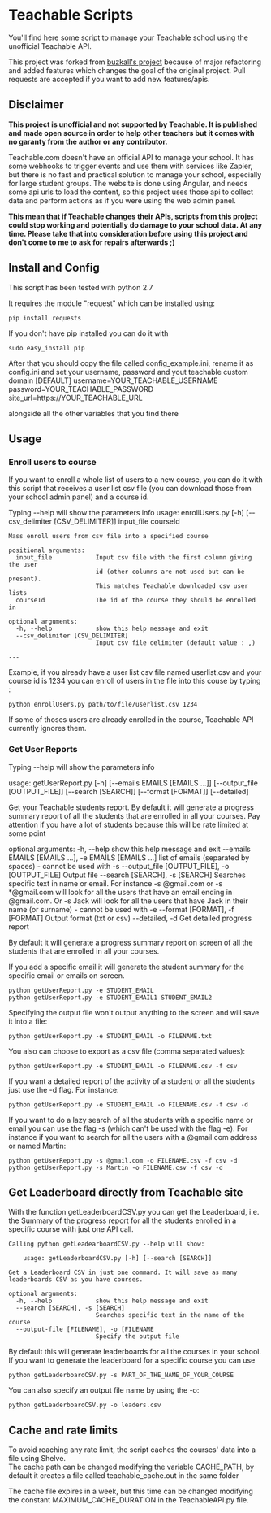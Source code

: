 # Teachable Scripts
You'll find here some script to manage your Teachable school using the unofficial Teachable API.

This project was forked from [buzkall's project](https://github.com/buzkall/teachable-reports-export) because of major refactoring and added features which changes the goal of the original project.
Pull requests are accepted if you want to add new features/apis.


   

## Disclaimer
**This project is unofficial and not supported by Teachable. It is published and made open source in order to help other teachers but it comes with no garanty from the author or any contributor.**

Teachable.com doesn't have an official API to manage your school. It has some webhooks to trigger events and use them with services like Zapier, but there is no fast and practical solution to manage your school, especially for large student groups.
The website is done using Angular, and needs some api urls to load the content, so this project uses those api to collect data and perform actions as if you were using the web admin panel.

**This mean that if Teachable changes their APIs, scripts from this project could stop working and potentially do damage to your school data. At any time. 
Please take that into consideration before using this project and don't come to me to ask for repairs afterwards ;)** 

## Install and Config
This script has been tested with python 2.7

It requires the module "request" which can be installed using:

    pip install requests
    
If you don't have pip installed you can do it with

    sudo easy_install pip
    

After that you should copy the file called config_example.ini, rename it as config.ini and set your username, password and yout teachable custom domain
    [DEFAULT]
    username=YOUR_TEACHABLE_USERNAME
    password=YOUR_TEACHABLE_PASSWORD
    site_url=https://YOUR_TEACHABLE_URL

alongside all the other variables that you find there

## Usage
### Enroll users to course
If you want to enroll a whole list of users to a new course, you can do it with this script that receives a user list csv file (you can download those from your school admin panel) and a course id.

Typing --help will show the parameters info
    usage: enrollUsers.py [-h] [--csv_delimiter [CSV_DELIMITER]]
                          input_file courseId
    
    Mass enroll users from csv file into a specified course
    
    positional arguments:
      input_file            Input csv file with the first column giving the user
                            id (other columns are not used but can be present).
                            This matches Teachable downloaded csv user lists
      courseId              The id of the course they should be enrolled in
    
    optional arguments:
      -h, --help            show this help message and exit
      --csv_delimiter [CSV_DELIMITER]
                            Input csv file delimiter (default value : ,)
    
    ---

Example, if you already have a user list csv file named userlist.csv and your course id is 1234 you can enroll of users in the file into this couse by typing :

    python enrollUsers.py path/to/file/userlist.csv 1234
    
If some of thoses users are already enrolled in the course, Teachable API currently ignores them.

### Get User Reports

Typing --help will show the parameters info

  usage: getUserReport.py [-h] [--emails EMAILS [EMAILS ...]] [--output_file [OUTPUT_FILE]] [--search [SEARCH]] [--format [FORMAT]] [--detailed]

  Get your Teachable students report. By default it will generate a progress summary report of all the students that are enrolled in all your courses. Pay
  attention if you have a lot of students because this will be rate limited at some point

  optional arguments:
    -h, --help            show this help message and exit
    --emails EMAILS [EMAILS ...], -e EMAILS [EMAILS ...]
                        list of emails (separated by spaces) - cannot be used with -s
    --output_file [OUTPUT_FILE], -o [OUTPUT_FILE]
                        Output file
    --search [SEARCH], -s [SEARCH]
                        Searches specific text in name or email. For instance -s @gmail.com or -s *@gmail.com will look for all the users that have an
                        email ending in @gmail.com. Or -s Jack will look for all the users that have Jack in their name (or surname) - cannot be used with
                        -e
    --format [FORMAT], -f [FORMAT]
                        Output format (txt or csv)
    --detailed, -d        Get detailed progress report
    
By default it will generate a progress summary report on screen of all the students that are enrolled in all your courses.

If you add a specific email it will generate the student summary for the specific email or emails on screen.

    python getUserReport.py -e STUDENT_EMAIL
    python getUserReport.py -e STUDENT_EMAIL1 STUDENT_EMAIL2
    
Specifying the output file won't output anything to the screen and will save it into a file:

    python getUserReport.py -e STUDENT_EMAIL -o FILENAME.txt
    
You also can choose to export as a csv file (comma separated values):

    python getUserReport.py -e STUDENT_EMAIL -o FILENAME.csv -f csv
    
If you want a detailed report of the activity of a student or all the students just use the -d flag. For instance:
   
    python getUserReport.py -e STUDENT_EMAIL -o FILENAME.csv -f csv -d

If you want to do a lazy search of all the students with a specific name or email you can use the flag -s (which can't be used with the flag -e). For instance if you want to search for all the users with a @gmail.com address or named Martin:

    python getUserReport.py -s @gmail.com -o FILENAME.csv -f csv -d
    python getUserReport.py -s Martin -o FILENAME.csv -f csv -d
    
## Get Leaderboard directly from Teachable site

With the function getLeaderboardCSV.py you can get the Leaderboard, i.e. the Summary of the progress report for all the students enrolled in a specific course with just one API call.

    Calling python getLeadearboardCSV.py --help will show:

        usage: getLeaderboardCSV.py [-h] [--search [SEARCH]]

    Get a Leaderboard CSV in just one command. It will save as many leaderboards CSV as you have courses.

    optional arguments:
      -h, --help            show this help message and exit
      --search [SEARCH], -s [SEARCH]
                            Searches specific text in the name of the course
      --output-file [FILENAME], -o [FILENAME
                            Specify the output file
   
By default this will generate leaderboards for all the courses in your school. If you want to generate the leaderboard for a specific course you can use

    python getLeaderboardCSV.py -s PART_OF_THE_NAME_OF_YOUR_COURSE
    
You can also specify an output file name by using the -o:

    python getLeaderboardCSV.py -o leaders.csv
    

## Cache and rate limits
To avoid reaching any rate limit, the script caches the courses' data into a file using Shelve.  
The cache path can be changed modifying the variable CACHE_PATH, by default it creates a file called teachable_cache.out in the same folder

The cache file expires in a week, but this time can be changed modifying the constant MAXIMUM_CACHE_DURATION in the TeachableAPI.py file.

